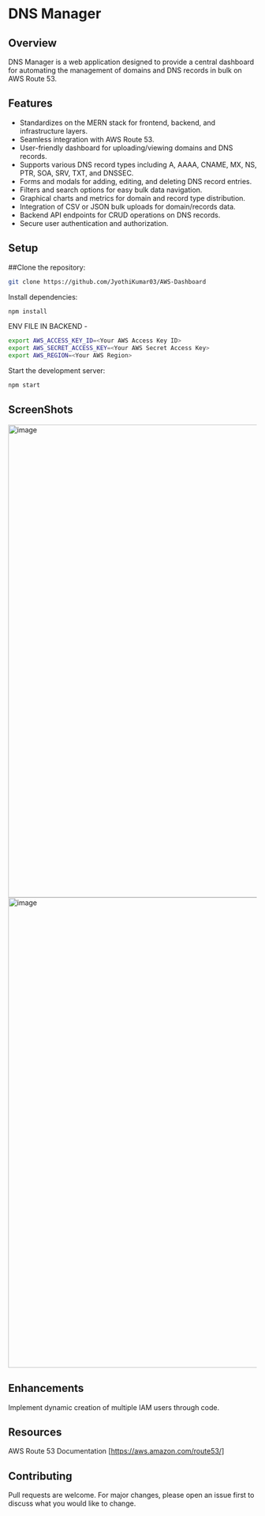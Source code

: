 # DNS Manager

## Overview

DNS Manager is a web application designed to provide a central dashboard for automating the management of domains and DNS records in bulk on AWS Route 53.

## Features

- Standardizes on the MERN stack for frontend, backend, and infrastructure layers.
- Seamless integration with AWS Route 53.
- User-friendly dashboard for uploading/viewing  domains and DNS records.
- Supports various DNS record types including A, AAAA, CNAME, MX, NS, PTR, SOA, SRV, TXT, and DNSSEC.
- Forms and modals for adding, editing, and deleting DNS record entries.
- Filters and search options for easy bulk data navigation.
- Graphical charts and metrics for domain and record type distribution.
- Integration of CSV or JSON bulk uploads for domain/records data.
- Backend API endpoints for CRUD operations on DNS records.
- Secure user authentication and authorization.

## Setup

##Clone the repository:

```bash
git clone https://github.com/JyothiKumar03/AWS-Dashboard

```

Install dependencies:

```bash
npm install
```

ENV FILE IN BACKEND - 

``` bash
export AWS_ACCESS_KEY_ID=<Your AWS Access Key ID>
export AWS_SECRET_ACCESS_KEY=<Your AWS Secret Access Key>
export AWS_REGION=<Your AWS Region>
```

Start the development server:

``` bash
npm start
```

## ScreenShots

<img width="957" alt="image" src="https://github.com/JyothiKumar03/AWS-Dashboard/assets/88045362/d39f20bc-3ed6-4865-9b4a-0dbc2363ce36">

<img width="952" alt="image" src="https://github.com/JyothiKumar03/AWS-Dashboard/assets/88045362/e190c3cd-1748-4a9b-91de-37a2fed27941">


## Enhancements
Implement dynamic creation of multiple IAM users through code.

## Resources
AWS Route 53 Documentation  [https://aws.amazon.com/route53/]

## Contributing
Pull requests are welcome. For major changes, please open an issue first to discuss what you would like to change.


